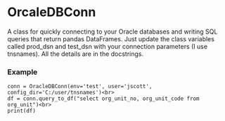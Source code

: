 # OrcaleDBConn
A class for quickly connecting to your Oracle databases and writing SQL queries that return pandas DataFrames. Just update the class variables called prod_dsn and test_dsn with your connection parameters (I use tnsnames). All the details are in the docstrings.

### Example
```
conn = OracleDBConn(env='test', user='jscott', config_dir='C:/user/tnsnames')<br>
df = conn.query_to_df("select org_unit_no, org_unit_code from org_unit")<br>
print(df)
```
